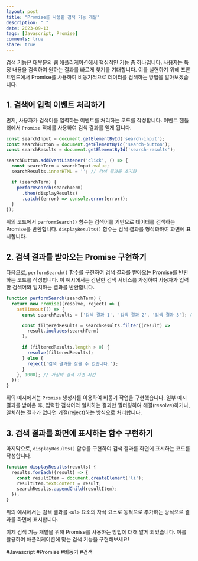 ```yaml
---
layout: post
title: "Promise를 사용한 검색 기능 개발"
description: " "
date: 2023-09-13
tags: [Javascript, Promise]
comments: true
share: true
---
```


검색 기능은 대부분의 웹 애플리케이션에서 핵심적인 기능 중 하나입니다. 사용자는 특정 내용을 검색하여 원하는 결과를 빠르게 찾기를 기대합니다. 이를 실현하기 위해 프론트엔드에서 Promise를 사용하여 비동기적으로 데이터를 검색하는 방법을 알아보겠습니다.

## 1. 검색어 입력 이벤트 처리하기

먼저, 사용자가 검색어를 입력하는 이벤트를 처리하는 코드를 작성합니다. 이벤트 핸들러에서 `Promise` 객체를 사용하여 검색 결과를 얻게 됩니다.

```javascript
const searchInput = document.getElementById('search-input');
const searchButton = document.getElementById('search-button');
const searchResults = document.getElementById('search-results');

searchButton.addEventListener('click', () => {
  const searchTerm = searchInput.value;
  searchResults.innerHTML = ''; // 검색 결과를 초기화

  if (searchTerm) {
    performSearch(searchTerm)
      .then(displayResults)
      .catch((error) => console.error(error));
  }
});
```

위의 코드에서 `performSearch()` 함수는 검색어를 기반으로 데이터를 검색하는 Promise를 반환합니다. `displayResults()` 함수는 검색 결과를 형식화하여 화면에 표시합니다.

## 2. 검색 결과를 받아오는 Promise 구현하기

다음으로, `performSearch()` 함수를 구현하여 검색 결과를 받아오는 Promise를 반환하는 코드를 작성합니다. 이 예시에서는 간단한 검색 서비스를 가정하여 사용자가 입력한 검색어와 일치하는 결과를 반환합니다.

```javascript
function performSearch(searchTerm) {
  return new Promise((resolve, reject) => {
    setTimeout(() => {
      const searchResults = ['검색 결과 1', '검색 결과 2', '검색 결과 3']; // 가상의 검색 결과

      const filteredResults = searchResults.filter((result) =>
        result.includes(searchTerm)
      );

      if (filteredResults.length > 0) {
        resolve(filteredResults);
      } else {
        reject('검색 결과를 찾을 수 없습니다.');
      }
    }, 1000); // 가상의 검색 지연 시간
  });
}
```

위의 예시에서는 `Promise` 생성자를 이용하여 비동기 작업을 구현했습니다. 일부 예시 결과를 받아온 후, 입력한 검색어와 일치하는 결과만 필터링하여 해결(resolve)하거나, 일치하는 결과가 없다면 거절(reject)하는 방식으로 처리합니다.

## 3. 검색 결과를 화면에 표시하는 함수 구현하기

마지막으로, `displayResults()` 함수를 구현하여 검색 결과를 화면에 표시하는 코드를 작성합니다.

```javascript
function displayResults(results) {
  results.forEach((result) => {
    const resultItem = document.createElement('li');
    resultItem.textContent = result;
    searchResults.appendChild(resultItem);
  });
}
```

위의 예시에서는 검색 결과를 `<ul>` 요소의 자식 요소로 동적으로 추가하는 방식으로 결과를 화면에 표시합니다.

이제 검색 기능 개발을 위해 Promise를 사용하는 방법에 대해 알게 되었습니다. 이를 활용하여 애플리케이션에 맞는 검색 기능을 구현해보세요!


#Javascript #Promise #비동기 #검색